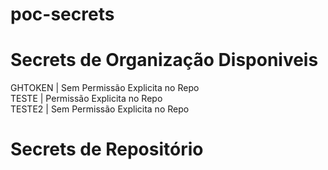 # poc-secrets

# Secrets de Organização Disponiveis
<!-- ORG:START -->
GHTOKEN | Sem Permissão Explicita no Repo  <br>
TESTE | Permissão Explicita no Repo <br>
TESTE2 | Sem Permissão Explicita no Repo  <br>
<!-- ORG:END -->

# Secrets de Repositório
<!-- REPO:START -->
<!-- REPO:END -->